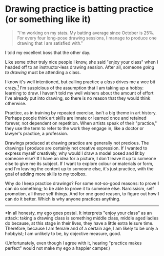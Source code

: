 # Drawing practice is batting practice (or something like it)

>"I'm working on my stats. My batting average since October is 25%. For every four long-pose drawing sessions, I manage to produce one drawing that I am satisfied with."

I told my excellent boss that the other day.  

Like some other truly nice people I know, she said "enjoy your class" when I headed off to an instructor-less drawing session. After all, someone *going to drawing* must be attending a class.  
  
I know it's well intentioned, but calling practice a *class* drives me a wee bit crazy.[<sup>1<sup>](#1)  I'm suspicious of the assumption that I am taking up a hobby: learning to draw. I haven't told my well wishers  about the amount of effort I've already put into drawing, so there is no reason that they would think otherwise.  

[^1]: In all honesty, my ego goes postal.  It interprets "enjoy your class" as an attack: taking a drawing class is something middle class, middle aged ladies do because, at this stage in their lives, they have a little extra leisure time. Therefore, because I am female and of a certain age,  I am likely to be only a hobbyist; I am unlikely to be, by objective measure, good.

Practice, as in training by repeated exercise, isn't a big theme in art history.  Perhaps people think art skills are innate or learned once and retained forever, not dependent on repetition.  When artists speak of their "practice," they use the term to refer to the work they engage in, like a doctor or lawyer's practice, a profession.  

Drawings produced at drawing practice are generally not precious. The drawings I produce are certainly not creative expression. If I wanted to express myself creatively, why would I draw a model posed and lit by someone else? If I have an idea for a picture, I don't leave it up to someone else to give me its subject. If I want to explore colour or materials or form, and I'm leaving the content up to someone else, it's just practice, with the goal of adding more skills to my toolbox.  

Why do I keep practice drawings? For some not-so-good reasons: to prove I can do something; to be able to prove it to someone else. Narcissism, self promotion, all those self things. And for one good reason, to figure out how I can do it better. Which is why anyone practices anything.  


-------------
*In all honesty, my ego goes postal.  It interprets "enjoy your class" as an attack: taking a drawing class is something middle class, middle aged ladies do because, at this stage in their lives, they have a little extra leisure time. Therefore, because I am female and of a certain age,  I am likely to be only a hobbyist; I am unlikely to be, by objective measure, good.

(Unfortunately, even though I agree with it, hearing  "practice makes perfect" would not make my ego a happier camper.)
